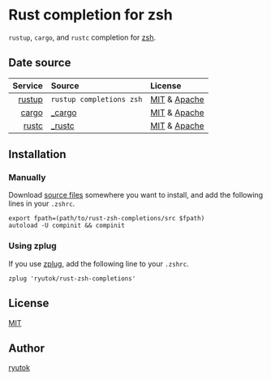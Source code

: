 # Rust completion for zsh

`rustup`, `cargo`, and `rustc` completion for [zsh](http://www.zsh.org).


## Date source

| Service | Source | License |
|--------:|:-------|:--------|
| [rustup](https://github.com/rust-lang/rustup.rs) | `rustup completions zsh` | [MIT](https://github.com/rust-lang/rustup.rs/blob/master/LICENSE-MIT) & [Apache](https://github.com/rust-lang/rustup.rs/blob/master/LICENSE-APACHE) |
| [cargo](https://github.com/rust-lang/cargo) | [\_cargo](https://github.com/rust-lang/cargo/blob/master/src/etc/_cargo) | [MIT](https://github.com/rust-lang/cargo/blob/master/LICENSE-MIT) & [Apache](https://github.com/rust-lang/cargo/blob/master/LICENSE-APACHE) |
| [rustc](https://github.com/rust-lang/rust/tree/master/src/rustc) | [\_rustc](https://github.com/rust-lang/zsh-config/blob/master/_rust) | [MIT](https://github.com/rust-lang/zsh-config/blob/master/LICENSE-MIT) & [Apache](https://github.com/rust-lang/zsh-config/blob/master/LICENSE-APACHE) |


## Installation
### Manually
Download [source files](https://github.com/ryutok/rust-zsh-completions/releases) somewhere you want to install, and add the following lines in your `.zshrc`.

```
export fpath=(path/to/rust-zsh-completions/src $fpath)
autoload -U compinit && compinit
```

### Using zplug
If you use [zplug](https://github.com/zplug/zplug), add the following line to your `.zshrc`.

```
zplug 'ryutok/rust-zsh-completions'
```


## License
[MIT](https://github.com/ryutok/rust-zsh-completions/blob/master/LICENSE)


## Author
[ryutok](https://github.com/ryutok)
